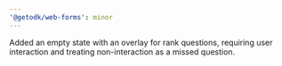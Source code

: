 ```yaml
---
'@getodk/web-forms': minor
---
```


Added an empty state with an overlay for rank questions, requiring user interaction and treating non-interaction as a missed question.
